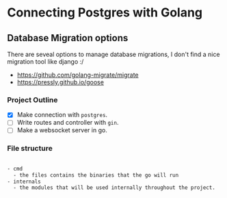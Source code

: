 # Connecting Postgres with Golang

## Database Migration options

There are seveal options to manage database migrations, I don't find a nice migration
tool like django :/

- https://github.com/golang-migrate/migrate
- https://pressly.github.io/goose

### Project Outline

- [x] Make connection with `postgres`.
- [ ] Write routes and controller with `gin`.
- [ ] Make a websocket server in go.

### File structure

```bash

- cmd
  - the files contains the binaries that the go will run
- internals
  - the modules that will be used internally throughout the project.

```
